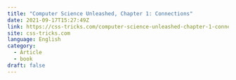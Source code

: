 ```yaml
---
title: "Computer Science Unleashed, Chapter 1: Connections"
date: 2021-09-17T15:27:49Z
link: https://css-tricks.com/computer-science-unleashed-chapter-1-connections/?utm_medium=RSS&utm_source=news.12bit.vn
site: css-tricks.com
language: English
category:
  - Article
  - book
draft: false
---
```

